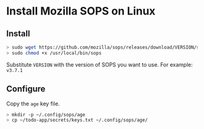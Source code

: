 # Install Mozilla SOPS on Linux

## Install

```bash
> sudo wget https://github.com/mozilla/sops/releases/download/VERSION/sops-VERSION.linux -O /usr/local/bin/sops
> sudo chmod +x /usr/local/bin/sops
```

Substitute `VERSION` with the version of SOPS you want to use. For example: `v3.7.1`

## Configure

Copy the `age` key file.

```bash
> mkdir -p ~/.config/sops/age
> cp ~/todo-app/secrets/keys.txt ~/.config/sops/age/
```
